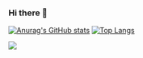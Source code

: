 ### Hi there 👋

<!--
**jaeyumn/jaeyumn** is a ✨ _special_ ✨ repository because its `README.md` (this file) appears on your GitHub profile.

Here are some ideas to get you started:

- 🔭 I’m currently working on ...
- 🌱 I’m currently learning ...
- 👯 I’m looking to collaborate on ...
- 🤔 I’m looking for help with ...
- 💬 Ask me about ...
- 📫 How to reach me: ...
- 😄 Pronouns: ...
- ⚡ Fun fact: ...
-->


[![Anurag's GitHub stats](https://github-readme-stats.vercel.app/api?username=jaeyumn&show_icons=true&theme=dracula)](https://github.com/anuraghazra/github-readme-stats)
[![Top Langs](https://github-readme-stats.vercel.app/api/top-langs/?username=jaeyumn&show_icons=true&theme=dracula)](https://github.com/anuraghazra/github-readme-stats)

<div>
  <img src="http://mazassumnida.wtf/api/v2/generate_badge?boj=wkdrngodsla">
</div>
